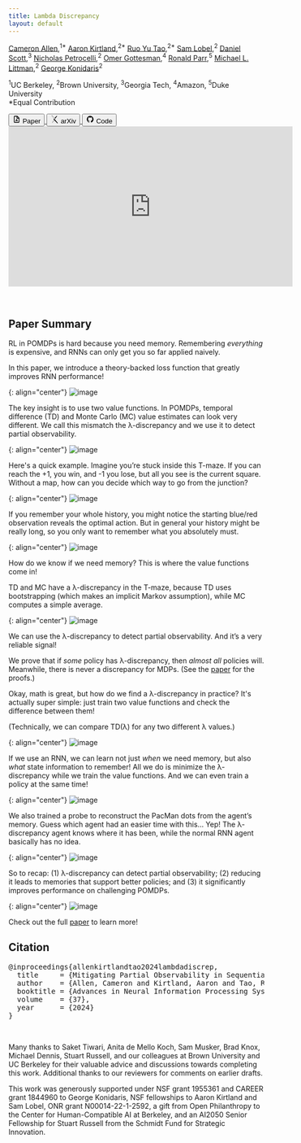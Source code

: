```yaml
---
title: Lambda Discrepancy
layout: default
---
```


<!-- # Mitigating Partial Observability in Sequential Decision Processes via the Lambda Discrepancy -->

[Cameron Allen](https://camallen.net),<sup>1\*</sup> [Aaron Kirtland](https://atkirtland.github.io/),<sup>2\*</sup> [Ruo Yu Tao](https://taodav.cc/),<sup>2\*</sup> [Sam Lobel](https://samlobel.github.io/),<sup>2</sup> [Daniel Scott](https://dsctt.github.io/),<sup>3</sup> [Nicholas Petrocelli](https://www.linkedin.com/in/nicholasrp/),<sup>2</sup> [Omer Gottesman](https://omergott.github.io/),<sup>4</sup> [Ronald Parr](https://users.cs.duke.edu/~parr/),<sup>5</sup> [Michael L. Littman](https://www.littmania.com),<sup>2</sup> [George Konidaris](https://cs.brown.edu/~gdk/)<sup>2</sup>

<sup>1</sup>UC Berkeley, <sup>2</sup>Brown University, <sup>3</sup>Georgia Tech, <sup>4</sup>Amazon, <sup>5</sup>Duke University
<br/>*Equal Contribution

<div class="flex text-sm md:text-base mb-8 mt-4">
  <a href="https://arxiv.org/pdf/2407.07333">
    <button class="border hover:text-white hover:bg-black border-solid border-black rounded-md px-4 py-1 mr-4">
      <div class="flex items-center">
        <svg viewBox="0 0 24 24" width="1.2em" height="1.2em" class="inline-block mr-1">
          <g fill="none" fill-rule="evenodd">
          <path d="M24 0v24H0V0zM12.593 23.258l-.011.002l-.071.035l-.02.004l-.014-.004l-.071-.035c-.01-.004-.019-.001-.024.005l-.004.01l-.017.428l.005.02l.01.013l.104.074l.015.004l.012-.004l.104-.074l.012-.016l.004-.017l-.017-.427c-.002-.01-.009-.017-.017-.018m.265-.113l-.013.002l-.185.093l-.01.01l-.003.011l.018.43l.005.012l.008.007l.201.093c.012.004.023 0 .029-.008l.004-.014l-.034-.614c-.003-.012-.01-.02-.02-.022m-.715.002a.023.023 0 0 0-.027.006l-.006.014l-.034.614c0 .012.007.02.017.024l.015-.002l.201-.093l.01-.008l.004-.011l.017-.43l-.003-.012l-.01-.01z"></path>
          <path fill="currentColor" d="M13.586 2a2 2 0 0 1 1.284.467l.13.119L19.414 7a2 2 0 0 1 .578 1.238l.008.176V20a2 2 0 0 1-1.85 1.995L18 22H6a2 2 0 0 1-1.995-1.85L4 20V4a2 2 0 0 1 1.85-1.995L6 2zM12 4H6v16h12V10h-4.5a1.5 1.5 0 0 1-1.493-1.356L12 8.5zm.988 7.848a6.223 6.223 0 0 0 2.235 3.872c.887.717.076 2.121-.988 1.712a6.223 6.223 0 0 0-4.47 0c-1.065.41-1.876-.995-.989-1.712a6.222 6.222 0 0 0 2.235-3.872c.178-1.127 1.8-1.126 1.977 0m-.99 2.304l-.688 1.196h1.38zM14 4.414V8h3.586z"></path>
          </g>
        </svg>
        Paper
      </div>
    </button>
  </a>
  <a href="https://arxiv.org/abs/2407.07333">
    <button class="border hover:text-white hover:bg-black border-solid border-black rounded-md px-4 py-1 mr-4">
      <div class="flex items-center">
        <svg viewBox="0 0 24 24" width="1.2em" height="1.2em" class="inline-block mr-1">
          <path fill="currentColor" d="M3.842 0a1 1 0 0 0-.922.608c-.153.369-.044.627.294 1.111l6.919 8.36l-1.023 1.106a1.04 1.04 0 0 0 .003 1.423l1.23 1.313l-5.44 6.444c-.28.3-.453.823-.297 1.199a1.025 1.025 0 0 0 .959.635a.91.91 0 0 0 .689-.34l5.783-6.126l7.49 8.005a.85.85 0 0 0 .684.26a.96.96 0 0 0 .877-.615c.158-.377-.017-.75-.306-1.14L13.73 13.9l1.064-1.13a.963.963 0 0 0 .009-1.316L4.633.464S4.26.01 3.867 0zm0 .272h.017c.218.005.487.272.564.364l.005.006l.005.005l10.17 10.99a.69.69 0 0 1-.008.946l-1.066 1.133l-1.498-1.772l-8.6-10.39c-.328-.472-.352-.619-.26-.841a.73.73 0 0 1 .671-.44Zm14.341 1.57a.88.88 0 0 0-.655.242l-5.696 6.158l1.694 1.832l5.309-6.514c.325-.433.479-.66.325-1.029a1.12 1.12 0 0 0-.977-.689m-7.655 12.282l1.318 1.414l-5.786 6.13a.65.65 0 0 1-.496.26a.75.75 0 0 1-.706-.467c-.112-.269.036-.687.244-.909l.005-.005l.005-.006z"></path>
        </svg>
        arXiv
      </div>
    </button>
  </a>
  <a href="https://github.com/brownirl/lambda_discrepancy">
    <button class="border hover:text-white hover:bg-black border-solid border-black rounded-md px-4 py-1 undefined">
      <div class="flex items-center">
        <svg viewBox="0 0 24 24" width="1.2em" height="1.2em" class="inline-block mr-1">
          <path fill="currentColor" d="M12 2A10 10 0 0 0 2 12c0 4.42 2.87 8.17 6.84 9.5c.5.08.66-.23.66-.5v-1.69c-2.77.6-3.36-1.34-3.36-1.34c-.46-1.16-1.11-1.47-1.11-1.47c-.91-.62.07-.6.07-.6c1 .07 1.53 1.03 1.53 1.03c.87 1.52 2.34 1.07 2.91.83c.09-.65.35-1.09.63-1.34c-2.22-.25-4.55-1.11-4.55-4.92c0-1.11.38-2 1.03-2.71c-.1-.25-.45-1.29.1-2.64c0 0 .84-.27 2.75 1.02c.79-.22 1.65-.33 2.5-.33s1.71.11 2.5.33c1.91-1.29 2.75-1.02 2.75-1.02c.55 1.35.2 2.39.1 2.64c.65.71 1.03 1.6 1.03 2.71c0 3.82-2.34 4.66-4.57 4.91c.36.31.69.92.69 1.85V21c0 .27.16.59.67.5C19.14 20.16 22 16.42 22 12A10 10 0 0 0 12 2"></path>
        </svg>
        Code
      </div>
    </button>
  </a>
</div>

<iframe width="560" height="315" src="https://www.youtube-nocookie.com/embed/mtGZOdiqkMI?si=Zyo7-4KML7EG3zW-" title="YouTube video player" frameborder="0" allow="accelerometer; autoplay; clipboard-write; encrypted-media; gyroscope; picture-in-picture; web-share" referrerpolicy="strict-origin-when-cross-origin" allowfullscreen></iframe>

&nbsp;

## Paper Summary

RL in POMDPs is hard because you need memory. Remembering *everything* is expensive, and RNNs can only get you so far applied naively.

In this paper, we introduce a theory-backed loss function that greatly improves RNN performance!

{: align="center"}
![image](images/pacman.gif)

The key insight is to use two value functions. In POMDPs, temporal difference (TD) and Monte Carlo (MC) value estimates can look very different. We call this mismatch the λ-discrepancy and we use it to detect partial observability.

{: align="center"}
![image](images/ld-def.png)

Here's a quick example. Imagine you’re stuck inside this T-maze. If you can reach the +1, you win, and -1 you lose, but all you see is the current square. Without a map, how can you decide which way to go from the junction?

{: align="center"}
![image](images/t-maze.gif)

If you remember your whole history, you might notice the starting blue/red observation reveals the optimal action. But in general your history might be really long, so you only want to remember what you absolutely must.

{: align="center"}
![image](images/t-maze-memory.png)

How do we know if we need memory? This is where the value functions come in!

TD and MC have a λ-discrepancy in the T-maze, because TD uses bootstrapping (which makes an implicit Markov assumption), while MC computes a simple average.

{: align="center"}
![image](images/t-maze-td-mc.png)

We can use the λ-discrepancy to detect partial observability. And it’s a very reliable signal!

We prove that if *some* policy has λ-discrepancy, then *almost all* policies will. Meanwhile, there is never a discrepancy for MDPs. (See the [paper](https://arxiv.org/pdf/2407.07333) for the proofs.)

Okay, math is great, but how do we find a λ-discrepancy in practice? It's actually super simple: just train two value functions and check the difference between them!

(Technically, we can compare TD(λ) for any two different λ values.)

{: align="center"}
![image](images/arch-super-simple.png)

If we use an RNN, we can learn not just *when* we need memory, but also *what* state information to remember! All we do is minimize the λ-discrepancy while we train the value functions. And we can even train a policy at the same time!

{: align="center"}
![image](images/arch-full.png)

We also trained a probe to reconstruct the PacMan dots from the agent’s memory. Guess which agent had an easier time with this… Yep! The λ-discrepancy agent knows where it has been, while the normal RNN agent basically has no idea.

{: align="center"}
![image](images/memory-viz.gif)

So to recap: (1) λ-discrepancy can detect partial observability; (2) reducing it leads to memories that support better policies; and (3) it significantly improves performance on challenging POMDPs.

{: align="center"}
![image](images/learning-curves.png)

Check out the full [paper](https://arxiv.org/pdf/2407.07333) to learn more!

## Citation

<pre class="bibtex">
@inproceedings{allenkirtlandtao2024lambdadiscrep,
  title     = {Mitigating Partial Observability in Sequential Decision Processes via the Lambda Discrepancy},
  author    = {Allen, Cameron and Kirtland, Aaron and Tao, Ruo Yu and Lobel, Sam and Scott, Daniel and Petrocelli, Nicholas and Gottesman, Omer and Parr, Ronald and Littman, Michael L. and Konidaris, George},
  booktitle = {Advances in Neural Information Processing Systems},
  volume    = {37},
  year      = {2024}
}
</pre>
<br />

Many thanks to Saket Tiwari, Anita de Mello Koch, Sam Musker, Brad Knox, Michael Dennis, Stuart Russell, and our colleagues at Brown University and UC Berkeley for their valuable advice and discussions towards completing this work. Additional thanks to our reviewers for comments on earlier drafts.

This work was generously supported under NSF grant 1955361 and CAREER grant 1844960 to George Konidaris, NSF fellowships to Aaron Kirtland and Sam Lobel, ONR grant N00014-22-1-2592, a gift from Open Philanthropy to the Center for Human-Compatible AI at Berkeley, and an AI2050 Senior Fellowship for Stuart Russell from the Schmidt Fund for Strategic Innovation.
